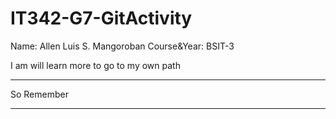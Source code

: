 # IT342-G7-GitActivity

Name: Allen Luis S. Mangoroban
Course&Year: BSIT-3

I am will learn more to go to my own path
***
So Remember
***